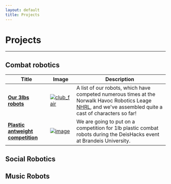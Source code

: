 ```yaml
---
layout: default
title: Projects
---
```

# Projects
---

## Combat robotics

|**Title**|**Image** | **Description** |
| --- | --- | --- |
| [**Our 3lbs robots**](/projects/our_robots) | [![club_fair](https://user-images.githubusercontent.com/54012442/211133814-0504c54b-4c65-4cd0-837d-2824dfbf4938.jpg)](/projects/our_robots) | A list of our robots, which have competed numerous times at the Norwalk Havoc Robotics Leage [NHRL](https://www.nhrl.io/), and we've assembled quite a cast of characters so far! |
| [**Plastic antweight competition**](/projects/plastic_ants) | [![image](https://user-images.githubusercontent.com/54012442/211133867-51aa8c4e-f679-4e05-9d08-f7b38e0439ac.png)](/projects/plastic_ants) | We are going to put on a competition for 1lb plastic combat robots during the DeisHacks event at Brandeis University. |


## Social Robotics

## Music Robots

